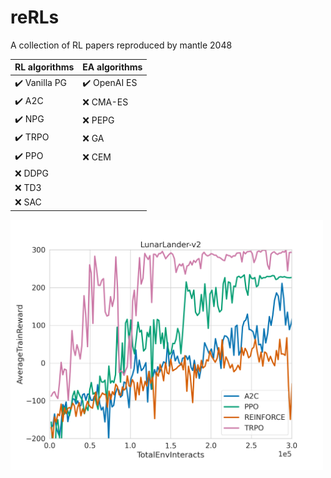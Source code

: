 # reRLs
A collection of RL papers reproduced by mantle 2048

| RL algorithms | EA algorithms|
| --------------- | -------------- |
| :heavy_check_mark: Vanilla PG | :heavy_check_mark: OpenAI ES |
| :heavy_check_mark:       A2C  | :x:                   CMA-ES |
| :heavy_check_mark:       NPG  | :x:                     PEPG |
| :heavy_check_mark:       TRPO | :x:                       GA |
| :heavy_check_mark:       PPO  | :x:                      CEM |
| :x: DDPG                      |                              |
| :x: TD3                       |                              |
| :x: SAC                       |                              |

<img src="benchmark/img/LunarLander-v2_AverageTrainReward.png" alt="drawing" width="500"/>
